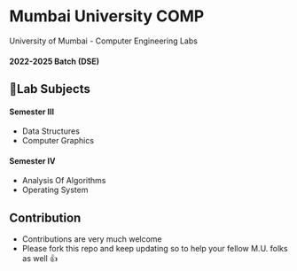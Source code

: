 # Mumbai University COMP
University of Mumbai - Computer Engineering Labs 

#### 2022-2025 Batch (DSE) 

## 📑Lab Subjects
#### Semester III
- Data Structures
- Computer Graphics
#### Semester IV
- Analysis Of Algorithms
- Operating System

## Contribution
- Contributions are very much welcome
- Please fork this repo and keep updating so to help your fellow M.U. folks as well 👍
